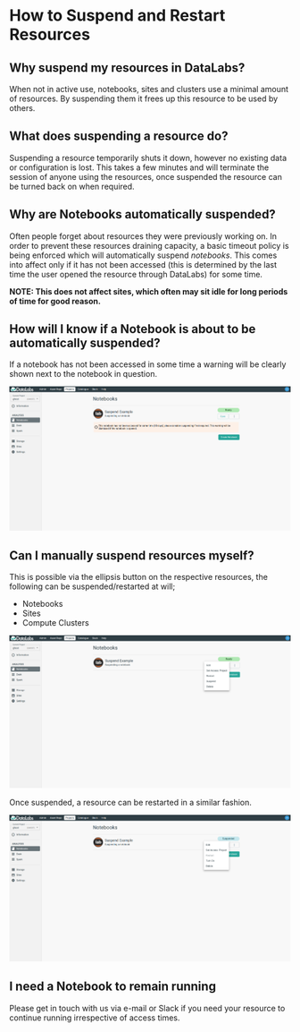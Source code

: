 # How to Suspend and Restart Resources #

## Why suspend my resources in DataLabs? ##

When not in active use, notebooks, sites and clusters use a minimal amount of resources. By
suspending them it frees up this resource to be used by others.

## What does suspending a resource do? ##

Suspending a resource temporarily shuts it down, however no existing data or configuration
is lost. This takes a few minutes and will terminate the session of anyone using the
resources, once suspended the resource can be turned back on when required.

## Why are Notebooks automatically suspended? ##

Often people forget about resources they were previously working on. In order to prevent
these resources draining capacity, a basic timeout policy is being enforced which will
automatically suspend *notebooks*. This comes into affect only if it has not been accessed
(this is determined by the last time the user opened the resource through DataLabs) for
some time.

**NOTE: This does not affect sites, which often may sit idle for long periods of time
for good reason.**

## How will I know if a Notebook is about to be automatically suspended? ##

If a notebook has not been accessed in some time a warning will be clearly shown next to
the notebook in question.

![suspend warning](../../img/suspend-notebook-warning-example.png "suspend warning")

## Can I manually suspend resources myself? ##

This is possible via the ellipsis button on the respective resources, the following can be
suspended/restarted at will;

* Notebooks
* Sites
* Compute Clusters

![suspend notebook](../../img/suspend-notebook-example.png "suspend notebook")

Once suspended, a resource can be restarted in a similar fashion.

![restart example](../../img/suspend-notebook-restart-example.png "restart example")

## I need a Notebook to remain running ##

Please get in touch with us via e-mail or Slack if you need your resource to continue
running irrespective of access times.
